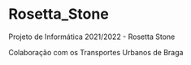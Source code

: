 # Rosetta_Stone

Projeto de Informática 2021/2022 - Rosetta Stone

Colaboração com os Transportes Urbanos de Braga
